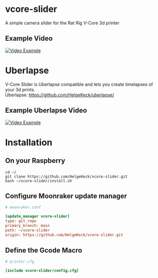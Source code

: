 # vcore-slider
A simple camera slider for the Rat Rig V-Core 3d printer

## Example Video
[![Video Example](https://img.youtube.com/vi/kqTLXj1yt5o/0.jpg)](https://www.youtube.com/watch?v=kqTLXj1yt5o)    

# Uberlapse
V-Core Slider is Uberlapse compatible and lets you create timelapses of your 3d prints.   
Uberlapse: https://github.com/HelgeKeck/uberlapse/   

## Example Uberlapse Video
[![Video Example](https://img.youtube.com/vi/hdajsakze78/0.jpg)](https://www.youtube.com/watch?v=hdajsakze78)    

# Installation

## On your Raspberry
```
cd ~/
git clone https://github.com/HelgeKeck/vcore-slider.git
bash ~/vcore-slider/install.sh
```

## Configure Moonraker update manager
```ini
# moonraker.conf

[update_manager vcore-slider]
type: git_repo
primary_branch: main
path: ~/vcore-slider
origin: https://github.com/HelgeKeck/vcore-slider.git
```

## Define the Gcode Macro
```ini
# printer.cfg

[include vcore-slider/config.cfg]

```
